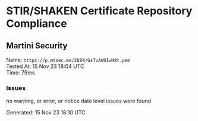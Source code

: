 # STIR/SHAKEN Certificate Repository Compliance

## Martini Security

Name: `https://p.mtsec.me/2884/GsTvAU0IwH8t.pem`\
Tested At: 15 Nov 23 18:04 UTC\
Time: 79ms

### Issues

no warning, or error, or notice date level issues were found

Generated: 15 Nov 23 18:10 UTC